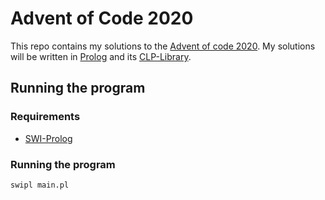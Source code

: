 # Advent of Code 2020
This repo contains my solutions to the  [Advent of code 2020](https://adventofcode.com/).
My solutions will be written in [Prolog](https://www.swi-prolog.org/) and its [CLP-Library](https://www.swi-prolog.org/pldoc/man?section=clp).

## Running the program
### Requirements
- [SWI-Prolog](https://www.swi-prolog.org/)
### Running the program
```sh
swipl main.pl
```